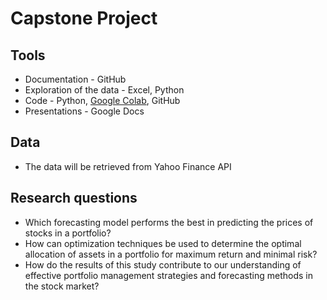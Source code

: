 # Capstone Project

## Tools

* Documentation - GitHub
* Exploration of the data - Excel, Python
* Code - Python, [Google Colab](https://colab.research.google.com), GitHub
* Presentations - Google Docs



## Data

* The data will be retrieved from Yahoo Finance API

 
## Research questions
* Which forecasting model performs the best in predicting the prices of stocks in a portfolio? 
* How can optimization techniques be used to determine the optimal allocation of assets in a portfolio for maximum return and minimal risk? 
* How do the results of this study contribute to our understanding of effective portfolio management strategies and forecasting methods in the stock market? 
  

    
